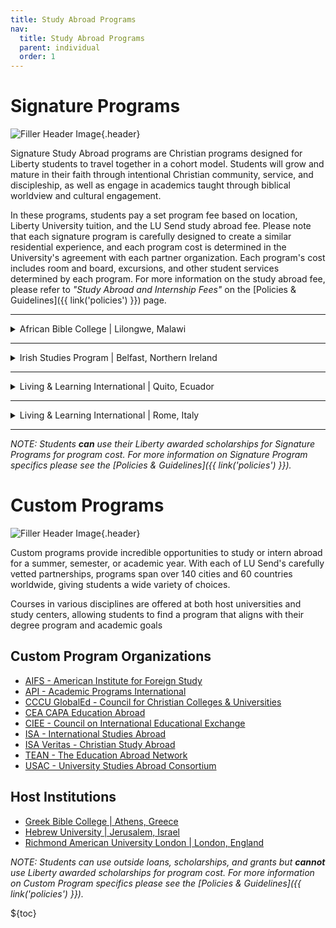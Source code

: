 ```yaml
---
title: Study Abroad Programs
nav:
  title: Study Abroad Programs
  parent: individual
  order: 1
---
```


# Signature Programs

![Filler Header Image](https://liberty-sa.terradotta.com/_customtags/ct_Image.cfm?Image_ID=35684){.header}

Signature Study Abroad programs are Christian programs designed for Liberty students to travel together in a cohort model. Students will grow and mature in their faith through intentional Christian community, service, and discipleship, as well as engage in academics taught through biblical worldview and cultural engagement. 

In these programs, students pay a set program fee based on location, Liberty University tuition, and the LU Send study abroad fee. Please note that each signature program is carefully designed to create a similar residential experience, and each program cost is determined in the University's agreement with each partner organization.  Each program's cost includes room and board, excursions, and other student services determined by each program. For more information on the study abroad fee, please refer to _"Study Abroad and Internship Fees"_ on the [Policies & Guidelines]({{ link('policies') }}) page.

---

<details>
<summary>African Bible College | Lilongwe, Malawi</summary>
<br>

-	Program Cost: $5,000
- Semester Study Abroad Fee: $1,200
- Liberty University Tuition: See [Residential and Online Tuition Costs Here](https://www.liberty.edu/student-financial-services/basic-costs/)
- View additional [program details](https://www.africanbiblecolleges.com/studyabroad) 
</details>

---

<details>
<summary>Irish Studies Program | Belfast, Northern Ireland</summary>
<br>

-	Program Cost: $7,500
- Semester Study Abroad Fee: $1,200
- Liberty University Tuition: See [Residential and Online Tuition Costs Here](https://www.liberty.edu/student-financial-services/basic-costs/)
- View additional [program details](https://irishstudiesprogram.org/) 
</details>

---

<details>
<summary>Living & Learning International | Quito, Ecuador</summary>
<br>

-	Program Cost: $7,000 – General Track
-	Program Cost: $7,200 – Spanish Track
- Semester Study Abroad Fee: $1,200
- Liberty University Tuition: See [Residential and Online Tuition Costs Here](https://www.liberty.edu/student-financial-services/basic-costs/)
- View additional [program details](https://landli.org/locations/ecuador) 
</details>

---

<details>
<summary>Living & Learning International | Rome, Italy</summary>
<br>

-	Program Cost: $7,500
- Semester Study Abroad Fee: $1,200
- Liberty University Tuition: See [Residential and Online Tuition Costs Here](https://www.liberty.edu/student-financial-services/basic-costs/)
- View additional [program details](https://landli.org/locations/rome) 
</details>

---

_NOTE: Students **can** use their Liberty awarded scholarships for Signature Programs for program cost. For more information on Signature Program specifics please see the [Policies & Guidelines]({{ link('policies') }})._

[//]: # (Jeremiah, do not forget to update the FAQ link to the new FAQ tab)

# Custom Programs

![Filler Header Image](https://liberty-sa.terradotta.com/_customtags/ct_Image.cfm?Image_ID=35534){.header}

Custom programs provide incredible opportunities to study or intern abroad for a summer, semester, or academic year. With each of LU Send's carefully vetted partnerships, programs span over 140 cities and 60 countries worldwide, giving students a wide variety of choices. 

Courses in various disciplines are offered at both host universities and study centers, allowing students to find a program that aligns with their degree program and academic goals


## Custom Program Organizations

- [AIFS - American Institute for Foreign Study](https://www.aifsabroad.com/)
- [API - Academic Programs International](https://apiabroad.com/)
- [CCCU GlobalEd - Council for Christian Colleges & Universities](https://www.cccuglobaled.org/)
- [CEA CAPA Education Abroad](http://www.ceastudyabroad.com/)
- [CIEE - Council on International Educational Exchange](https://www.ciee.org/go-abroad/college-study-abroad)
- [ISA - International Studies Abroad](http://studiesabroad.com/)
- [ISA Veritas - Christian Study Abroad](http://www.veritasabroad.com/)
- [TEAN - The Education Abroad Network](https://teanabroad.org/)
- [USAC - University Studies Abroad Consortium](https://usac.edu/)

## Host Institutions

- [Greek Bible College | Athens, Greece](https://www.grbc.gr/en/international-student-program/)
- [Hebrew University | Jerusalem, Israel](https://overseas.huji.ac.il/)
- [Richmond American University London | London, England](https://www.richmond.ac.uk/)

_NOTE: Students can use outside loans, scholarships, and grants but **cannot** use Liberty awarded scholarships for program cost. For more information on Custom Program specifics please see the [Policies & Guidelines]({{ link('policies') }})._

${toc}
